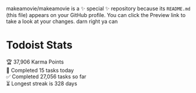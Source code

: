 makeamovie/makeamovie is a ✨ special ✨ repository because its `README.md` (this file) appears on your GitHub profile.
You can click the Preview link to take a look at your changes. darn right ya can

# Todoist Stats

<!-- TODO-IST:START -->
🏆  37,906 Karma Points           
🌸  Completed 15 tasks today           
✅  Completed 27,056 tasks so far           
⏳  Longest streak is 328 days
<!-- TODO-IST:END -->
